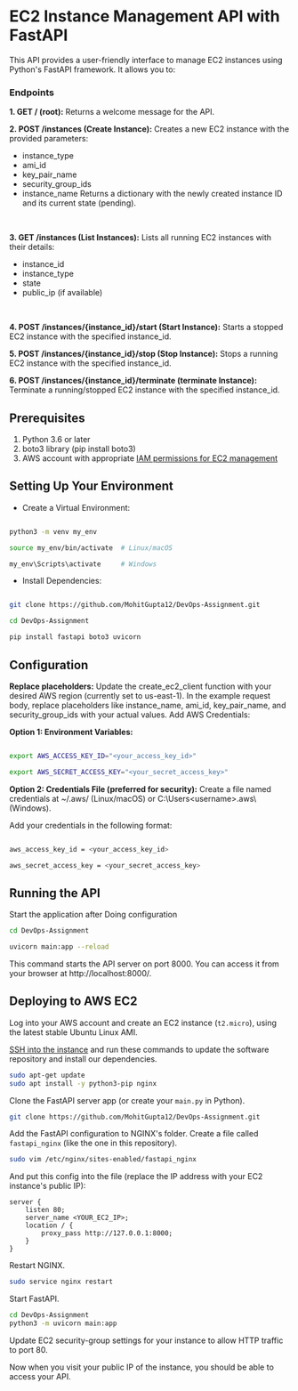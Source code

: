 # EC2 Instance Management API with FastAPI
This API provides a user-friendly interface to manage EC2 instances using Python's FastAPI framework. It allows you to:

### Endpoints
**1. GET / (root):** Returns a welcome message for the API.
<br>

**2. POST /instances (Create Instance):** Creates a new EC2 instance with the provided parameters:
  - instance_type
  - ami_id
  - key_pair_name
  - security_group_ids
  - instance_name
  Returns a dictionary with the newly created instance ID and its current state (pending).
<br>

**3. GET /instances (List Instances):** Lists all running EC2 instances with their details:
  - instance_id
  - instance_type
  - state
  - public_ip (if available)
<br>

**4. POST /instances/{instance_id}/start (Start Instance):** Starts a stopped EC2 instance with the specified instance_id.
<br>

**5. POST /instances/{instance_id}/stop (Stop Instance):** Stops a running EC2 instance with the specified instance_id.
<br>

**6. POST /instances/{instance_id}/terminate (terminate Instance):** Terminate a running/stopped EC2 instance with the specified instance_id.
<br>

## Prerequisites
1. Python 3.6 or later
2. boto3 library (pip install boto3)
3. AWS account with appropriate [IAM permissions for EC2 management](https://docs.aws.amazon.com/IAM/latest/APIReference/welcome.html)

## Setting Up Your Environment
-  Create a Virtual Environment:

```bash

python3 -m venv my_env

source my_env/bin/activate  # Linux/macOS

my_env\Scripts\activate     # Windows

```
- Install Dependencies:

```bash

git clone https://github.com/MohitGupta12/DevOps-Assignment.git

cd DevOps-Assignment

pip install fastapi boto3 uvicorn

```

## Configuration

**Replace placeholders:**
Update the create_ec2_client function with your desired AWS region (currently set to us-east-1).
In the example request body, replace placeholders like instance_name, ami_id, key_pair_name, and security_group_ids with your actual values.
Add AWS Credentials:

**Option 1: Environment Variables:**

```bash

export AWS_ACCESS_KEY_ID="<your_access_key_id>"   

export AWS_SECRET_ACCESS_KEY="<your_secret_access_key>"

```

**Option 2: Credentials File (preferred for security):**
Create a file named credentials at ~/.aws/ (Linux/macOS) or C:\Users\<username>\.aws\ (Windows).

Add your credentials in the following format:   
```bash

aws_access_key_id = <your_access_key_id>

aws_secret_access_key = <your_secret_access_key>

```
## Running the API

Start the application after Doing configuration

```bash
cd DevOps-Assignment

uvicorn main:app --reload

```

This command starts the API server on port 8000. You can access it from your browser at http://localhost:8000/.


## Deploying to AWS EC2

Log into your AWS account and create an EC2 instance (`t2.micro`), using the latest stable
Ubuntu Linux AMI.

[SSH into the instance](https://aws.amazon.com/blogs/compute/new-using-amazon-ec2-instance-connect-for-ssh-access-to-your-ec2-instances/) and run these commands to update the software repository and install
our dependencies.

```bash
sudo apt-get update
sudo apt install -y python3-pip nginx
```

Clone the FastAPI server app (or create your `main.py` in Python).

```bash
git clone https://github.com/MohitGupta12/DevOps-Assignment.git
```

Add the FastAPI configuration to NGINX's folder. Create a file called `fastapi_nginx` (like the one in this repository).

```bash
sudo vim /etc/nginx/sites-enabled/fastapi_nginx
```

And put this config into the file (replace the IP address with your EC2 instance's public IP):

```
server {
    listen 80;   
    server_name <YOUR_EC2_IP>;    
    location / {        
        proxy_pass http://127.0.0.1:8000;    
    }
}
```


Restart NGINX.

```bash
sudo service nginx restart
```

Start FastAPI.

```bash
cd DevOps-Assignment
python3 -m uvicorn main:app
```

Update EC2 security-group settings for your instance to allow HTTP traffic to port 80.

Now when you visit your public IP of the instance, you should be able to access your API.
